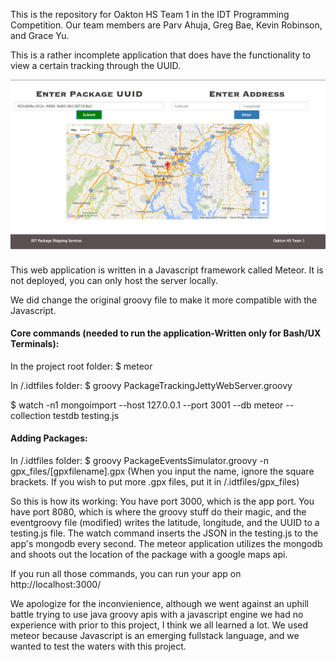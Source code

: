 This is the repository for Oakton HS Team 1 in the IDT Programming Competition. Our team members are Parv Ahuja, Greg Bae, Kevin Robinson, and Grace Yu.

This is a rather incomplete application that does have the functionality to view a certain tracking through the UUID.

![alt tag](/screenshot.png?raw=true "Optional Title")

This web application is written in a Javascript framework called Meteor.
It is not deployed, you can only host the server locally.

We did change the original groovy file to make it more compatible with the Javascript.

#### Core commands (needed to run the application-Written only for Bash/UX Terminals):
In the project root folder: $ meteor

In /.idtfiles folder: $ groovy PackageTrackingJettyWebServer.groovy

$ watch -n1 mongoimport --host 127.0.0.1 --port 3001 --db meteor --collection testdb testing.js

#### Adding Packages:
In /.idtfiles folder: $ groovy PackageEventsSimulator.groovy -n gpx_files/[gpxfilename].gpx
(When you input the name, ignore the square brackets. If you wish to put more .gpx files, put it in /.idtfiles/gpx_files)

So this is how its working:
You have port 3000, which is the app port.
You have port 8080, which is where the groovy stuff do their magic, and the eventgroovy file (modified) writes the latitude, longitude, and the UUID to a testing.js file. The watch command inserts the JSON in the testing.js to the app's mongodb every second.
The meteor application utilizes the mongodb and shoots out the location of the package with a google maps api.

If you run all those commands, you can run your app on http://localhost:3000/

We apologize for the inconvienience, although we went against an uphill battle trying to use java groovy apis with a javascript engine we had no experience with prior to this project, I think we all learned a lot. We used meteor because Javascript is an emerging fullstack language, and we wanted to test the waters with this project.

